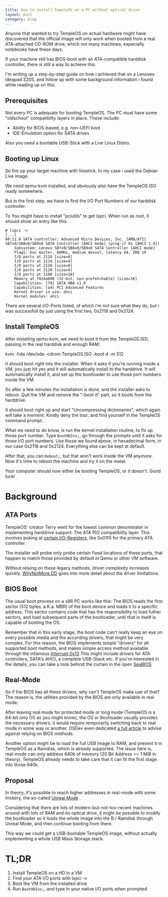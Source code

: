 ```yaml
---
title: How to install TempleOS on a PC without optical drive
layout: post
category: blog
---
```


Anyone that wanted to try TempleOS on actual hardware might have discovered
that the official image will only work when booted from a real ATA-attached
CD-ROM drive, which not many machines, especially notebooks have these days.

If your machine still has BIOS-boot with an ATA-compatible harddisk controller,
there is still a way to achieve this.

I'm writing up a step-by-step guide on how i achieved that on a Lenoveo Ideapad S205,
and follow up with some background information i found while reading up on this.

## Prerequisites

Not every PC is adequate for booting TempleOS.
The PC must have some "oldschool" compatibilty layers in place.
These include:

- Ability for BIOS-based, e.g. non-UEFI boot
- IDE-Emulation option for SATA drives

Also you need a bootable USB-Stick with a Live Linux Distro.

## Booting up Linux

So fire up your target machine with livestick. In my case i used the
Debian Live image.

We need qemu-kvm installed, and obviously also have the TempleOS.ISO ready somewhere.

But in the first step, we have to find the I/O Port Numbers of our harddisk controller.

To You might have to install "pciutils" to get lspci.
When run as root, it should show an entry like this:

```
# lspci -v
[...]
00:11.0 SATA controller: Advanced Micro Devices, Inc. [AMD/ATI] SB7x0/SB8x0/SB9x0 SATA Controller [AHCI mode] (prog-if 01 [AHCI 1.0])
	Subsystem: Lenovo SB7x0/SB8x0/SB9x0 SATA Controller [AHCI mode]
	Flags: bus master, 66MHz, medium devsel, latency 64, IRQ 19
	I/O ports at 2118 [size=8]
	I/O ports at 2124 [size=4]
	I/O ports at 2110 [size=8]
	I/O ports at 2120 [size=4]
	I/O ports at 2100 [size=16]
	Memory at f024a000 (32-bit, non-prefetchable) [size=1K]
	Capabilities: [70] SATA HBA v1.0
	Capabilities: [a4] PCI Advanced Features
	Kernel driver in use: ahci
	Kernel modules: ahci
```

There are several I/O-Ports listed, of which i'm not sure what they do,
but i was successfull by just using the first two, 0x2118 and 0x2124.

## Install TempleOS

After installing qemu-kvm, we need to boot it from the TempleOS.ISO, passing in the real harddisk and enough RAM:

kvm -hda /dev/sda -cdrom TempleOS.ISO -boot d -m 512

It should boot right into the installer. When it asks if you're running
inside a VM, you just hit yes and it will automatically install to the harddrive.
It will automatically install it, and set up the bootloader to use those port numbers inside the VM.

So after a few minutes the installation is done, and the installer asks to reboot.
Quit the VM and remove the "-boot d" part, so it boots from the harddrive.

It should boot right up and start "Uncompressing dictionaries", which again will take a moment.
Kindly deny the tour, and find yourself in the TempleOS command prompt.

What we need to do know, is run the kernel installation routine, to fix up
those port number.
Type `BootHDIns;`, go through the prompts until it asks for those I/O port numbers.
Use those we found above, in hexadecimal form, in our case 0x2118 and 0x2124.
Everything else can be kept at default.

After that, you can `Reboot;`, but that won't work inside the VM anymore.
Now it's time to reboot the machine and try it on the metal.

Your computer should now either be booting TempleOS, or it doesn't. Good luck!


# Background

## ATA Ports

TempleOS' creator Terry went for the lowest common denominator in
implementing harddrive support: The ATA PIO compatibility layer.
This involves poking at [certain I/O-Registers](https://wiki.osdev.org/I/O_Ports), like 0x01f0 for the primary ATA controller.

The installer will probe only probe certain fixed locations of these ports,
that happen to match those provided by default in Qemu or other VM software.

Without relying on these legacy methods, driver complexity increases quickly.
[WhyNotMore.DD](https://templeos.holyc.xyz/Wb/Doc/WhyNotMore.html) goes into more detail about the driver limitations.


## BIOS Boot

The usual boot process on a x86 PC works like this:
The BIOS reads the first sector (512 bytes, a.K.a. MBR) of the boot device and loads it to a specific address.
This sector contains code that has the responsibility to load futher sectors,
and load subsequent parts of the bootloader, until that in itself is capable of booting the OS.

Remember that in this early stage, the boot code can't really keep an eye on every possible
media and the according drivers, that might be very complex.
For this reason, the BIOS implements simple "drivers" for all supported boot methods,
and makes simple access method available through the infamous [Interrupt 0x13](https://en.wikipedia.org/wiki/INT_13H)
This might include drivers for ATA controllers, SATA's AHCI, a complete USB-Stack etc.
If you're interested in the details, you can take a look behind the curtain in the open [SeaBIOS](https://github.com/coreboot/seabios)

## Real-Mode

So if the BIOS has all these drivers, why can't TempleOS make use of that?
The reason is, the utilities provided by the BIOS are only available in real mode.

After leaving real mode for protected mode or long mode (TempleOS is a 64-bit only OS as you might know),
the OS or Bootloader usually provides the necessary drivers.
it would require temporarily switching back to real mode in some way or another.
OSDev even dedicated [a full article]() to advise against relying on BIOS methods.

Another option might be to load the full USB Image to RAM, and present it in TempleOS as a Ramdisk, which is already supported.
The issue here is, real-mode can only address 640k of memory (20 Bit Address == 1 MiB in theory).
TempleOS already needs to take care that it can fit the first stage into those 640k.

## Proposal

In theory, it's possible to reach higher addresses in real-mode with some trickery, the so-called [Unreal Mode](https://wiki.osdev.org/Unreal_Mode) .

Considering that there are lots of modern-but-not-too-recent machines around
with lots of RAM and no optical drive, it might be possible to modify the bootloader
so it loads the whole image into the B:/ Ramdisk through Unreal Mode,
and then continue booting from there.

This way we could get a USB-bootable TempleOS image, without actually implementing
a whole USB Mass Storage stack.


<!--
installed from Linux Live Stick in KVM

- Same boot error in DrvChk
- SATA controller is not available on 0x01f0
    - Setting SATA controller to "IDE" in BIOS doesn't help
- Different I/O-Ports in lspci -v:
  On ThinkPad:
        I/O ports at 3080 [size=8]
        I/O ports at 3090 [size=4]
        I/O ports at 3088 [size=8]
        I/O ports at 3094 [size=4]
        I/O ports at 3060 [size=32]

    Different offsets, but same port sizes!

- Booting KVM with AHCI device:
    -drive id=disk,format=raw,file=/dev/sda,if=none -device ahci,id=ahci -device ide-drive,drive=disk,bus=ahci.0

Can't install TempleOS on different machine with different I/O-Ports!
How to change IO-Ports (base0, base1) in installed image?

? ATAProbe? -> not called

BlkDevAdd(offset=0, bd->base0=0x01f0)
BlkDevInit? -> 0
ATAInit?
ATAReadNativeMax?

kernel_cfg->add_dev ??
    CKCfg


BootHDIns -> I/O port   2118    2124
!-->


# TL;DR

1) Install TempleOS on a HD in a VM
2) Find your ATA I/O ports with lspci -v
3) Boot the VM from the installed drive
4) Run `BootHDIns;`, and type in your native I/O ports when prompted



